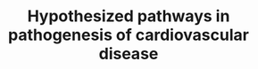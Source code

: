 ---
annotations:
- id: PW:0000020
  parent: disease pathway
  type: Pathway Ontology
  value: cardiovascular system disease pathway
- id: DOID:1287
  parent: cardiovascular system disease
  type: Disease Ontology
  value: cardiovascular system disease
- id: PW:0000013
  parent: disease pathway
  type: Pathway Ontology
  value: disease pathway
authors:
- AARandCo
- Jmelius
- Khanspers
- AMTan
- Fehrhart
- Eweitz
- Egonw
citedin:
- link: PMC9015122
  title: Understanding signaling and metabolic paths using semantified and harmonized
    information about biological interactions (2022)
- link: PMC8868589
  title: Comprehensive Statistical and Bioinformatics Analysis in the Deciphering
    of Putative Mechanisms by Which Lipid-Associated GWAS Loci Contribute to Coronary
    Artery Disease (2022)
communities:
- Diseases
description: The pathways hypothesized to be involved in  cardiovascular diseases
  begin with LTBPs and Fibrillins activating a TGFBR complex. The complex can begin
  the canonical TGFB pathway involving SMAD proteins that target gene expression for
  proteins involved in endocardial and epicardial EMT, neural crest migration, ECM
  remodeling, cell differentiation, development and maintenance of cardiovascular
  structure and function. The non-canonical TGFB pathway involves the calcium-calneurin
  signaling pathway that also affects the previously mentioned functions. the TGFBR
  complex also activates SHCA and Tak1 which promote the function of a complex (ERK1/2,
  JNK1, and p38) to regulate the previously mentioned cell functions and influence
  the development of cardiovascular diseases. These diseases are additionally influenced
  by a signalling pathway involving the activation of TGFB ligands, receptors, activators,
  and effectors by ANG2/AT1/2R complex. This pathway is based on figure 1 from Doetschman
  et al.   Proteins on this pathway have targeted assays available via the [https://assays.cancer.gov/available_assays?wp_id=WP3668
  CPTAC Assay Portal]
last-edited: 2021-05-22
ndex: 9f51ea2d-8b67-11eb-9e72-0ac135e8bacf
organisms:
- Homo sapiens
redirect_from:
- /index.php/Pathway:WP3668
- /instance/WP3668
- /instance/WP3668_r123393
revision: r123393
schema-jsonld:
- '@context': https://schema.org/
  '@id': https://wikipathways.github.io/pathways/WP3668.html
  '@type': Dataset
  creator:
    '@type': Organization
    name: WikiPathways
  description: The pathways hypothesized to be involved in  cardiovascular diseases
    begin with LTBPs and Fibrillins activating a TGFBR complex. The complex can begin
    the canonical TGFB pathway involving SMAD proteins that target gene expression
    for proteins involved in endocardial and epicardial EMT, neural crest migration,
    ECM remodeling, cell differentiation, development and maintenance of cardiovascular
    structure and function. The non-canonical TGFB pathway involves the calcium-calneurin
    signaling pathway that also affects the previously mentioned functions. the TGFBR
    complex also activates SHCA and Tak1 which promote the function of a complex (ERK1/2,
    JNK1, and p38) to regulate the previously mentioned cell functions and influence
    the development of cardiovascular diseases. These diseases are additionally influenced
    by a signalling pathway involving the activation of TGFB ligands, receptors, activators,
    and effectors by ANG2/AT1/2R complex. This pathway is based on figure 1 from Doetschman
    et al.   Proteins on this pathway have targeted assays available via the [https://assays.cancer.gov/available_assays?wp_id=WP3668
    CPTAC Assay Portal]
  keywords:
  - AGTR1
  - ANG2
  - CTGF
  - ENG
  - FBN1
  - FBN2
  - FBN3
  - FLNA
  - LTBP1
  - LTBP2
  - MAPK1
  - MAPK14
  - MAPK3
  - MAPK8
  - NR2C2
  - POSTN
  - RUNX2
  - SERPINE1
  - SHC1
  - SMAD2
  - SMAD3
  - SMAD4
  - TGFBR1
  - TGFBR2
  - TGFBR3
  license: CC0
  name: Hypothesized pathways in pathogenesis of cardiovascular disease
seo: CreativeWork
title: Hypothesized pathways in pathogenesis of cardiovascular disease
wpid: WP3668
---